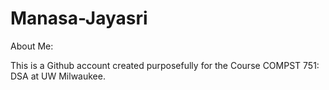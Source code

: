 # Manasa-Jayasri
About Me:

This is a Github account created purposefully for the Course COMPST 751: DSA at UW Milwaukee.
